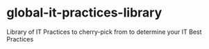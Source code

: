 global-it-practices-library
===========================

Library of IT Practices to cherry-pick from to determine your IT Best Practices
